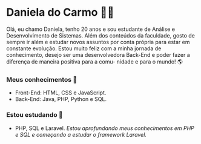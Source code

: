 # Daniela do Carmo :woman_technologist: 

Olá, eu chamo Daniela, tenho 20 anos e sou estudante de Análise e Desenvolvimento de Sistemas. 
Além dos conteúdos da faculdade, gosto de sempre ir além e estudar novos assuntos por conta
própria para estar em constante evolução. Estou muito feliz com a minha jornada de conhecimento,
desejo ser uma desenvolvedora Back-End e poder fazer a diferença de maneira positiva para a comu-
nidade e para o mundo! :earth_americas:

### Meus conhecimentos :orange_book:

* Front-End: HTML, CSS e JavaScript.
* Back-End: Java, PHP, Python e SQL.

### Estou estudando  🌱

* PHP, SQL e Laravel.
 *Estou aprofundando meus conhecimentos em PHP e SQL e começando a estudar o framework Laravel.*

